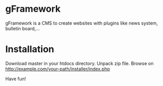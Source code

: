 gFramework
==========

gFramework is a CMS to create websites with plugins like news system, bulletin board,...

Installation
============

Download master in your htdocs directory.
Unpack zip file.
Browse on http://example.com/your-path/installer/index.php

Have fun!
